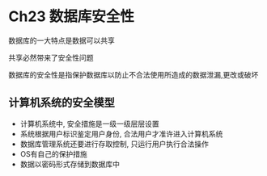 # Ch23 数据库安全性
数据库的一大特点是数据可以共享

共享必然带来了安全性问题

数据库的安全性是指保护数据库以防止不合法使用所造成的数据泄漏,更改或破坏

## 计算机系统的安全模型
- 计算机系统中, 安全措施是一级一级层层设置
- 系统根据用户标识鉴定用户身份, 合法用户才准许进入计算机系统
- 数据库管理系统还要进行存取控制, 只运行用户执行合法操作
- OS有自己的保护措施
- 数据以密码形式存储到数据库中
